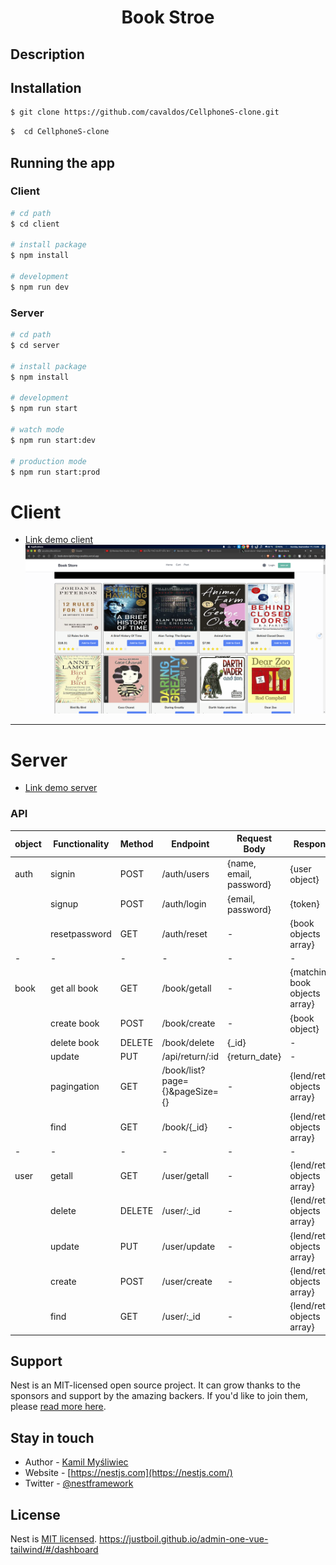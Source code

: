 # <center>Book Stroe</center>

## Description

## Installation

```bash
$ git clone https://github.com/cavaldos/CellphoneS-clone.git
```

```bash
$  cd CellphoneS-clone
```

## Running the app

### Client

```bash
# cd path
$ cd client

# install package
$ npm install

# development
$ npm run dev
```

### Server

```bash
# cd path
$ cd server

# install package
$ npm install

# development
$ npm run start

# watch mode
$ npm run start:dev

# production mode
$ npm run start:prod
```

# Client

- <a href="https://cellphone-4mvpos8n0-cavaldos.vercel.app/">Link demo client</a>
  ![Screenshot from 2022-12-11 19-30-20](https://github.com/cavaldos/BookStore/blob/main/screen/home.png)

---

# Server

- <a href="">Link demo server</a>

### API

| object | Functionality | Method | Endpoint                       | Request Body            | Response                      |
| ------ | ------------- | ------ | ------------------------------ | ----------------------- | ----------------------------- |
| auth   | signin        | POST   | /auth/users                    | {name, email, password} | {user object}                 |
|        | signup        | POST   | /auth/login                    | {email, password}       | {token}                       |
|        | resetpassword | GET    | /auth/reset                    | -                       | {book objects array}          |
| -      | -             | -      | -                              | -                       | -                             |
| book   | get all book  | GET    | /book/getall                   | -                       | {matching book objects array} |
|        | create book   | POST   | /book/create                   | -                       | {book object}                 |
|        | delete book   | DELETE | /book/delete                   | {\_id}                  | -                             |
|        | update        | PUT    | /api/return/:id                | {return_date}           | -                             |
|        | pagingation   | GET    | /book/list?page={}&pageSize={} | -                       | {lend/return objects array}   |
|        | find          | GET    | /book/{\_id}                   | -                       | {lend/return objects array}   |
| -      | -             | -      | -                              | -                       | -                             |
| user   | getall        | GET    | /user/getall                   | -                       | {lend/return objects array}   |
|        | delete        | DELETE | /user/:\_id                    | -                       | {lend/return objects array}   |
|        | update        | PUT    | /user/update                   | -                       | {lend/return objects array}   |
|        | create        | POST   | /user/create                   | -                       | {lend/return objects array}   |
|        | find          | GET    | /user/:\_id                    | -                       | {lend/return objects array}   |

## Support

Nest is an MIT-licensed open source project. It can grow thanks to the sponsors and support by the amazing backers. If you'd like to join them, please [read more here](https://docs.nestjs.com/support).

## Stay in touch

- Author - [Kamil Myśliwiec](https://kamilmysliwiec.com)
- Website - [https://nestjs.com](https://nestjs.com/)
- Twitter - [@nestframework](https://twitter.com/nestframework)

## License

Nest is [MIT licensed](LICENSE).
https://justboil.github.io/admin-one-vue-tailwind/#/dashboard
